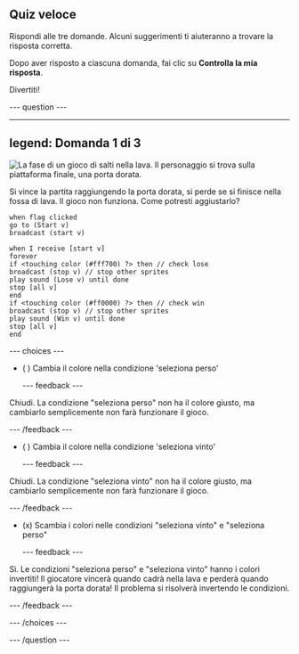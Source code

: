## Quiz veloce

Rispondi alle tre domande. Alcuni suggerimenti ti aiuteranno a trovare la risposta corretta.

Dopo aver risposto a ciascuna domanda, fai clic su **Controlla la mia risposta**.

Divertiti!

--- question ---

---
legend: Domanda 1 di 3
---

![La fase di un gioco di salti nella lava. Il personaggio si trova sulla piattaforma finale, una porta dorata.](images/quiz-lava-stage.png)

Si vince la partita raggiungendo la porta dorata, si perde se si finisce nella fossa di lava. Il gioco non funziona. Come potresti aggiustarlo?

```blocks3
when flag clicked
go to (Start v)
broadcast (start v)
```

```blocks3
when I receive [start v]
forever
if <touching color (#fff700) ?> then // check lose
broadcast (stop v) // stop other sprites
play sound (Lose v) until done
stop [all v]
end
if <touching color (#ff0000) ?> then // check win
broadcast (stop v) // stop other sprites
play sound (Win v) until done
stop [all v]
end
```


--- choices ---

- ( ) Cambia il colore nella condizione 'seleziona perso'

  --- feedback ---

Chiudi. La condizione "seleziona perso" non ha il colore giusto, ma cambiarlo semplicemente non farà funzionare il gioco.

  --- /feedback ---

- ( ) Cambia il colore nella condizione 'seleziona vinto'

  --- feedback ---

Chiudi. La condizione "seleziona vinto" non ha il colore giusto, ma cambiarlo semplicemente non farà funzionare il gioco.

  --- /feedback ---

- (x) Scambia i colori nelle condizioni "seleziona vinto" e "seleziona perso"

  --- feedback ---

Sì. Le condizioni "seleziona perso" e "seleziona vinto" hanno i colori invertiti! Il giocatore vincerà quando cadrà nella lava e perderà quando raggiungerà la porta dorata! Il problema si risolverà invertendo le condizioni.

  --- /feedback ---

--- /choices ---

--- /question ---
